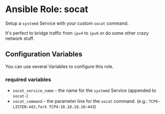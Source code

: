 # Ansible Role: socat

Setup a `systemd` Service with your custom `socat` command.

It's perfect to bridge traffic from `ipv4` to `ipv6` or do some other crazy network stuff.

## Configuration Variables

You can use several Variables to configure this role.

### required variables

- `socat_service_name` - the name for the `systemd` Service (appended to `socat-`)
- `socat_command` - the parameter line for the `socat` command. (e.g.: `TCP6-LISTEN:443,fork TCP4:10.10.10.10:443`)